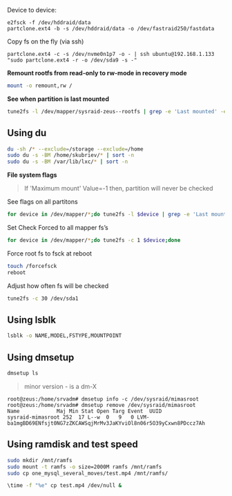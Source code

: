 
Device to device:

```
e2fsck -f /dev/hddraid/data
partclone.ext4 -b -s /dev/hddraid/data -o /dev/fastraid250/fastdata
```

Copy fs on the fly (via ssh)

```
partclone.ext4 -c -s /dev/nvme0n1p7 -o - | ssh ubuntu@192.168.1.133 "sudo partclone.ext4 -r -o /dev/sda9 -s -"
```

**Remount rootfs from read-only to rw-mode in recovery mode**

```bash
mount -o remount,rw /
```
**See when partition is last mounted**

```bash
tune2fs -l /dev/mapper/sysraid-zeus--rootfs | grep -e 'Last mounted' -e 'Maximum mount'
```

## Using du

```bash
du -sh /* --exclude=/storage --exclude=/home
sudo du -s -BM /home/skubriev/* | sort -n
sudo du -s -BM /var/lib/lxc/* | sort -n
```

**File system flags**

> If 'Maximum mount' Value=-1 then, partition will never be checked

See flags on all partitons
```bash
for device in /dev/mapper/*;do tune2fs -l $device | grep -e 'Last mounted' -e 'Maximum mount';done
```

Set Check Forced to all mapper fs’s

```bash
for device in /dev/mapper/*;do tune2fs -c 1 $device;done
```

Force root fs to fsck at reboot

```bash
touch /forcefsck
reboot
```

Adjust how often fs will be checked

```bash
tune2fs -c 30 /dev/sda1
```
## Using lsblk

```bash
lsblk -o NAME,MODEL,FSTYPE,MOUNTPOINT
```
## Using dmsetup

```bash 
dmsetup ls
```
> minor version - is a dm-X

```
root@zeus:/home/srvadm# dmsetup info -c /dev/sysraid/mimasroot
root@zeus:/home/srvadm# dmsetup remove /dev/sysraid/mimasroot
Name          	Maj Min Stat Open Targ Event  UUID                                                           	 
sysraid-mimasroot 252  17 L--w	0	9  	0 LVM-ba1mgBD69ENfsjt0NG7zZKCAWSqjMrMv3JaKYviOl8n06r5O39yCxwn8PDccz7Ah
```
## Using ramdisk and test speed

```bash
sudo mkdir /mnt/ramfs
sudo mount -t ramfs -o size=2000M ramfs /mnt/ramfs
sudo cp one_mysql_several_moves/test.mp4 /mnt/ramfs/

\time -f "%e" cp test.mp4 /dev/null &
```
